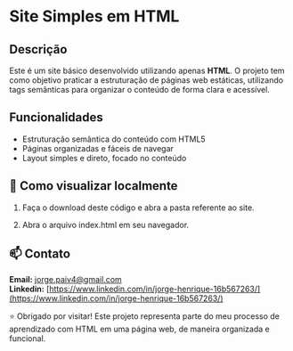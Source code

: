 # Site Simples em HTML  

## Descrição  

Este é um site básico desenvolvido utilizando apenas **HTML**. O projeto tem como objetivo praticar a estruturação de páginas web estáticas, utilizando tags semânticas para organizar o conteúdo de forma clara e acessível.  

## Funcionalidades  

- Estruturação semântica do conteúdo com HTML5  
- Páginas organizadas e fáceis de navegar  
- Layout simples e direto, focado no conteúdo  

## 🚀 Como visualizar localmente  

1. Faça o download deste código e abra a pasta referente ao site.  

2. Abra o arquivo index.html em seu navegador.  

## 📫 Contato  

**Email:** [jorge.paiv4@gmail.com](mailto:jorge.paiv4@gmail.com)   
**Linkedin:** [https://www.linkedin.com/in/jorge-henrique-16b567263/](https://www.linkedin.com/in/jorge-henrique-16b567263/)   


⭐ Obrigado por visitar! Este projeto representa parte do meu processo de aprendizado com HTML em uma página web, de maneira organizada e funcional.  
